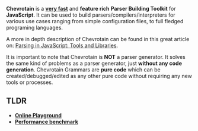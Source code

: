 **Chevrotain** is a [**very fast**][benchmark] and **feature rich** **Parser Building Toolkit** for **JavaScript**.
It can be used to build parsers/compilers/interpreters for various use cases ranging from simple configuration files,
to full fledged programing languages.

A more in depth description of Chevrotain can be found in this great article on:
[Parsing in JavaScript: Tools and Libraries](https://tomassetti.me/parsing-in-javascript/#chevrotain).

It is important to note that Chevrotain is **NOT** a parser generator.
It solves the same kind of problems as a parser generator, just **without any code generation**.
Chevrotain Grammars are **pure code** which can be created/debugged/edited
as any other pure code without requiring any new tools or processes.

## TLDR
* [**Online Playground**](https://sap.github.io/chevrotain/playground/)
* [**Performance benchmark**][benchmark]


[benchmark]: https://sap.github.io/chevrotain/performance/
